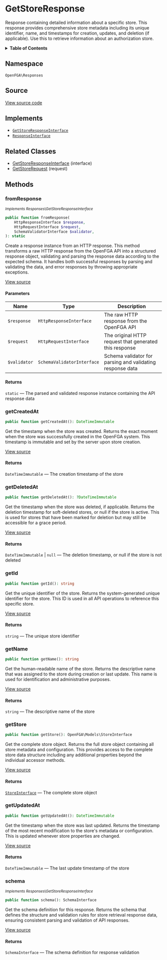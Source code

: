 # GetStoreResponse

Response containing detailed information about a specific store. This response provides comprehensive store metadata including its unique identifier, name, and timestamps for creation, updates, and deletion (if applicable). Use this to retrieve information about an authorization store.

<details>
<summary><strong>Table of Contents</strong></summary>

- [Namespace](#namespace)
- [Source](#source)
- [Implements](#implements)
- [Related Classes](#related-classes)
- [Methods](#methods)

- [`fromResponse()`](#fromresponse)
  - [`getCreatedAt()`](#getcreatedat)
  - [`getDeletedAt()`](#getdeletedat)
  - [`getId()`](#getid)
  - [`getName()`](#getname)
  - [`getStore()`](#getstore)
  - [`getUpdatedAt()`](#getupdatedat)
  - [`schema()`](#schema)

</details>

## Namespace

`OpenFGA\Responses`

## Source

[View source code](https://github.com/evansims/openfga-php/blob/main/src/Responses/GetStoreResponse.php)

## Implements

- [`GetStoreResponseInterface`](GetStoreResponseInterface.md)
- [`ResponseInterface`](ResponseInterface.md)

## Related Classes

- [GetStoreResponseInterface](Responses/GetStoreResponseInterface.md) (interface)
- [GetStoreRequest](Requests/GetStoreRequest.md) (request)

## Methods

### fromResponse

*<small>Implements Responses\GetStoreResponseInterface</small>*

```php
public function fromResponse(
    HttpResponseInterface $response,
    HttpRequestInterface $request,
    SchemaValidatorInterface $validator,
): static

```

Create a response instance from an HTTP response. This method transforms a raw HTTP response from the OpenFGA API into a structured response object, validating and parsing the response data according to the expected schema. It handles both successful responses by parsing and validating the data, and error responses by throwing appropriate exceptions.

[View source](https://github.com/evansims/openfga-php/blob/main/src/Responses/ResponseInterface.php#L44)

#### Parameters

| Name         | Type                       | Description                                               |
| ------------ | -------------------------- | --------------------------------------------------------- |
| `$response`  | `HttpResponseInterface`    | The raw HTTP response from the OpenFGA API                |
| `$request`   | `HttpRequestInterface`     | The original HTTP request that generated this response    |
| `$validator` | `SchemaValidatorInterface` | Schema validator for parsing and validating response data |

#### Returns

`static` — The parsed and validated response instance containing the API response data

### getCreatedAt

```php
public function getCreatedAt(): DateTimeImmutable

```

Get the timestamp when the store was created. Returns the exact moment when the store was successfully created in the OpenFGA system. This timestamp is immutable and set by the server upon store creation.

[View source](https://github.com/evansims/openfga-php/blob/main/src/Responses/GetStoreResponse.php#L101)

#### Returns

`DateTimeImmutable` — The creation timestamp of the store

### getDeletedAt

```php
public function getDeletedAt(): ?DateTimeImmutable

```

Get the timestamp when the store was deleted, if applicable. Returns the deletion timestamp for soft-deleted stores, or null if the store is active. This is used for stores that have been marked for deletion but may still be accessible for a grace period.

[View source](https://github.com/evansims/openfga-php/blob/main/src/Responses/GetStoreResponse.php#L110)

#### Returns

`DateTimeImmutable` &#124; `null` — The deletion timestamp, or null if the store is not deleted

### getId

```php
public function getId(): string

```

Get the unique identifier of the store. Returns the system-generated unique identifier for the store. This ID is used in all API operations to reference this specific store.

[View source](https://github.com/evansims/openfga-php/blob/main/src/Responses/GetStoreResponse.php#L119)

#### Returns

`string` — The unique store identifier

### getName

```php
public function getName(): string

```

Get the human-readable name of the store. Returns the descriptive name that was assigned to the store during creation or last update. This name is used for identification and administrative purposes.

[View source](https://github.com/evansims/openfga-php/blob/main/src/Responses/GetStoreResponse.php#L128)

#### Returns

`string` — The descriptive name of the store

### getStore

```php
public function getStore(): OpenFGA\Models\StoreInterface

```

Get the complete store object. Returns the full store object containing all store metadata and configuration. This provides access to the complete store data structure including any additional properties beyond the individual accessor methods.

[View source](https://github.com/evansims/openfga-php/blob/main/src/Responses/GetStoreResponse.php#L137)

#### Returns

[`StoreInterface`](Models/StoreInterface.md) — The complete store object

### getUpdatedAt

```php
public function getUpdatedAt(): DateTimeImmutable

```

Get the timestamp when the store was last updated. Returns the timestamp of the most recent modification to the store&#039;s metadata or configuration. This is updated whenever store properties are changed.

[View source](https://github.com/evansims/openfga-php/blob/main/src/Responses/GetStoreResponse.php#L152)

#### Returns

`DateTimeImmutable` — The last update timestamp of the store

### schema

*<small>Implements Responses\GetStoreResponseInterface</small>*

```php
public function schema(): SchemaInterface

```

Get the schema definition for this response. Returns the schema that defines the structure and validation rules for store retrieval response data, ensuring consistent parsing and validation of API responses.

[View source](https://github.com/evansims/openfga-php/blob/main/src/Responses/GetStoreResponseInterface.php#L34)

#### Returns

`SchemaInterface` — The schema definition for response validation
